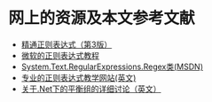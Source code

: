 # 网上的资源及本文参考文献

<ul>
        <li><a href="http://item.jd.com/11070361.html">精通正则表达式（第3版）</a></li>
        <li><a href="https://msdn.microsoft.com/zh-cn/library/hs600312.aspx">微软的正则表达式教程</a></li>
        <li><a href="http://msdn2.microsoft.com/zh-cn/library/system.text.regularexpressions.regex.aspx">System.Text.RegularExpressions.Regex类(MSDN)</a></li>
        <li><a href="http://www.regular-expressions.info/">专业的正则表达式教学网站(英文)</a></li>
        <li><a href="http://weblogs.asp.net/whaggard/archive/2005/02/20/377025.aspx">关于.Net下的平衡组的详细讨论（英文）</a></li>
    </ul>